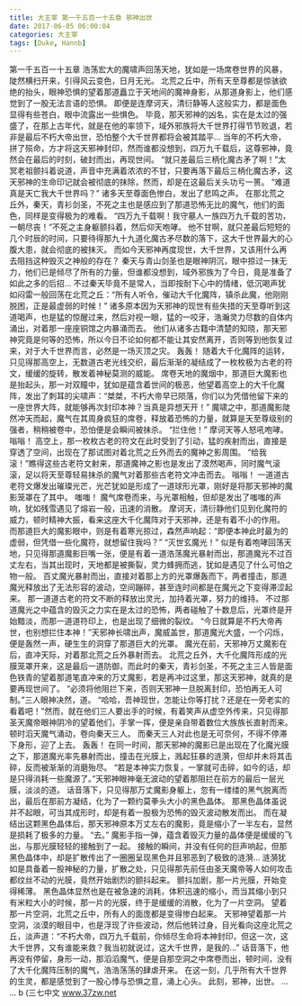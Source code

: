 ```yaml
---
title: 大主宰 第一千五百一十五章 邪神出世
date: 2017-06-05 06:00:04
categories: 大主宰
tags: [Duke, Hannb]
---
```


第一千五百一十五章
浩荡宏大的魔啸声回荡天地，犹如是一场席卷世界的风暴，陡然横扫开来，引得风云变色，日月无光。
北荒之丘中，所有天至尊都是惊骇欲绝的抬头，眼神恐惧的望着那道矗立于天地间的魔神身影，从那道身影上，他们感觉到了一股无法言语的恐惧。
即便是连摩诃天，清衍静等人这般实力，都是面色显得有些苍白，眼中流露出一些惧色。
毕竟，那天邪神的凶名，实在是太过的强盛了，在那上古年代，就是在他的率领下，域外邪族将大千世界打得节节败退，若非是最后不朽大帝出世，恐怕整个大千世界都将会被其踏平...
当年的不朽大帝，拼了殒命，方才将这天邪神封印，然而谁都没想到，四万九千载后，这尊邪神，竟然会在最后的时刻，破封而出，再现世间。
“就只差最后三柄化魔古矛了啊！”太冥老祖颤抖着说道，声音中充满着浓浓的不甘，只要再落下最后三柄化魔古矛，这天邪神的生命印记就会被彻底的抹除，然而，却是在这最后关头功亏一篑。
“难道真是天亡我大千世界吗？”
诸多天至尊面色惨白，发出了悲鸣之声。
在那北荒之丘外，秦天，青衫剑圣，不死之主也是感应到了那道恐怖无比的魔气，他们的面色，同样是变得极为的难看。
“四万九千载啊！我守墓人一族四万九千载的苦功，一朝尽丧！”不死之主身躯颤抖着，然后仰天咆哮。
他不甘啊，就只差最后短短的几个时辰的时间，只要待得那九十九道化魔古矛尽数的落下，这大千世界最大的心腹大患，就会彻底的被抹灭。
而如今天邪神再度现世，大千世界，又该用什么再去阻挡这种毁灭之神般的存在？
秦天与青山剑圣也是眼神阴沉，眼中掠过一抹无力，他们已是倾尽了所有的力量，但谁都没想到，域外邪族为了今日，竟是准备了如此之多的后招...
不过秦天毕竟不是常人，当即按耐下心中的情绪，低沉喝声犹如闷雷一般回荡在北荒之丘：“所有人听令，催动大千化魔阵，镇杀此魔，他刚刚脱困，正是最虚弱的时候！”
诸多原本因为天邪神的现世有些失措的天至尊听到这道喝声，也是猛的惊醒过来，然后对视一眼，猛的一咬牙，浩瀚灵力尽数的自体内涌出，对着那一座座铜馆之内暴涌而去。
他们从诸多古籍中清楚的知晓，那天邪神究竟是何等的恐怖，所以今日不论如何都不能让其安然离开，否则等到他恢复过来，对于大千世界而言，必然是一场灭顶之灾。
轰轰！
随着大千化魔阵的运转，只见得那高空上，无数道古老光线交织，最后渐渐的凝结成了一枚枚极为古老的符文，缓缓的旋转，散发着神秘莫测的威能。
席卷天地的魔烟中，那道巨大魔影也是抬起头，那一对双瞳中，犹如是蕴含着世间的极恶，他望着高空上的大千化魔阵，发出了刺耳的尖啸声：“桀桀，不朽大帝早已陨落，你们以为凭借他留下来的一座世界大阵，就能够再次封印本神？当真是异想天开！”
魔啸之中，那道魔影陡然冲天而起，魔气在其周身疯狂的席卷，释放着恐怖的力量，就算是天至尊级别的强者，稍稍被卷中，恐怕便是会瞬间被抹杀。
“拦住他！”
摩诃天等人怒吼咆哮。
嗡嗡！
高空上，那一枚枚古老的符文在此时受到了引动，猛的疾射而出，直接是穿透了空间，出现在了那试图对着北荒之丘外而去的魔神之影周围。
“给我滚！”瞧得这些古老符文射来，那道魔神之影也是发出了漠然喝声，同时魔气滚滚，足以将天至尊轻易抹杀的魔气对着那些古老符文冲击而去。
嗡嗡！
一道道古老符文爆发出璀璨光芒，光芒犹如是形成了一道球形光罩，刚好是将那天邪神的魔影笼罩在了其中。
嗤嗤！
魔气席卷而来，与光罩相触，但却是发出了嗤嗤的声响，犹如残雪遇见了熔岩一般，迅速的消散。
摩诃天，清衍静他们见到化魔符的威力，顿时精神大振，看来这座大千化魔阵对于天邪神，还是有着不小的作用。
而那道巨大的魔影眼中，则是有着寒光掠过，森然声响起：“即便本神此时最为的虚弱，但凭借一些化魔符，就想留住我吗？”
“灭世玄魔光！”
似是有着咆哮回荡天地，只见得那道魔影巨嘴一张，便是有着一道浩荡魔光暴射而出，那道魔光不过百丈左右，当其出现时，天地都是被撕裂，灵力蜂拥而逃，犹如是遇见了什么可怕之物一般。
百丈魔光暴射而出，直接对着那上方的光罩爆轰而下，两者撞击，那道魔光释放出了无法形容的波动，空间蹦碎，甚至连时间都是在魔光之下变得滞涩起来。
那一道道古老的符文不断的释放出灵光，加持着光罩，努力的维持。
不过那道魔光之中蕴含的毁灭之力实在是太过的恐怖，两者碰触了十数息后，光罩终是开始黯淡，而那一道道符印上，也是出现了细微的裂纹。
“今日就算是不朽大帝再世，也别想拦住本神！”天邪神长啸出声，魔威盖世，那道魔光大盛，一个闪烁，便是轰然一声，硬生生的洞穿了那道巨大的光罩。
魔光在前，天邪神万丈魔影在后，直冲天际，对着那北荒之丘外暴射而去。
北荒之丘外，大千化魔阵形成的光膜笼罩开来，这是最后一道防御，而此时的秦天，青衫剑圣，不死之主三人皆是面色铁青的望着那道笔直冲来的万丈魔影，若是再冲过这里，那这天邪神，就真的是要再现世间了。
“必须将他阻拦下来，否则天邪神一旦脱离封印，恐怕再无人可制。”三人眼神决然，道。
“哈哈，吾神现世，怎能让你等打扰？还是在一旁老实的看着吧！”然而，就在他们三人要出手的时候，有着笑声从虚空外传来，只见得那圣天魔帝眼神阴冷的望着他们，手掌一挥，便是亲自带着数位大族族长直射而来。
顿时滔天魔气涌动，卷向秦天三人。
而秦天三人对此也是无可奈何，不得不停滞下身形，迎了上去。
轰轰！
在同一时间，那天邪神的魔影已是出现在了化魔光膜之下，那道魔光率先暴射而出，撞击在光膜上，溅起狂暴的涟漪，但却并未将其击碎，反而被渐渐的消磨殆尽。
“若是本神实力恢复，一掌就可击碎，如今的话，却是只得消耗一些魔源了。”天邪神眼神毫无波动的望着那阻拦在前方的最后一层光膜，淡淡的道。
话音落下，只见得那万丈魔影身躯上，忽有一缕缕的黑气脱离而出，最后在那前方凝结，化为了一颗约莫拳头大小的黑色晶体。
那黑色晶体虽说并不起眼，可当其成形时，却是有着一股极为恐怖的毁灭波动散发而出。
而在凝结出这颗黑色晶体后，那天邪神原本万丈左右的魔影，竟是缩小了一半左右，显然是损耗了极多的力量。
“去。”
魔影手指一弹，蕴含着毁灭力量的晶体便是缓缓的飞出，与那光膜轻轻的接触到了一起。
接触的瞬间，并没有任何的巨声响起，但那黑色晶体中，却是扩散传出了一圈圈呈现黑色并且邪恶到了极致的涟漪...
涟漪犹如是具备着一股神秘的力量，扩散之处，只见得那先前任由圣天魔帝等人如何攻击都纹丝不动的光膜，竟然开始剧烈的颤抖起来。
颤抖加剧，那一片光膜，开始变得稀薄。
黑色晶体显然也是在被急速的消耗，体积迅速的缩小，而当其缩小到只有米粒大小的时候，那一片的光膜，终于是缓缓的消散，化为了一片空洞。
望着那一片空洞，北荒之丘中，所有人的面庞都是变得惨白起来。
天邪神望着那一片空洞，淡漠的眼目中，也是浮现了许些波动，然后他转过身，目光看向这座北荒之丘，淡声道：“不朽大帝，四万九千载前，你倾尽生命将本神封印，但这一次，这大千世界，又有谁能来救？我当初就说过，这大千世界，是我的...”
话音落下，他再没有停留，身形一动，那滔滔魔气，便是自那空洞之中席卷而出，顿时间，没有了大千化魔阵压制的魔气，浩浩荡荡的肆虐开来。
在这一刻，几乎所有大千世界的生灵，都是感觉到了一股心悸与恐惧之意，涌上心头。
此刻，邪神，出世。
...
...
b
(三七中文 www.37zw.net